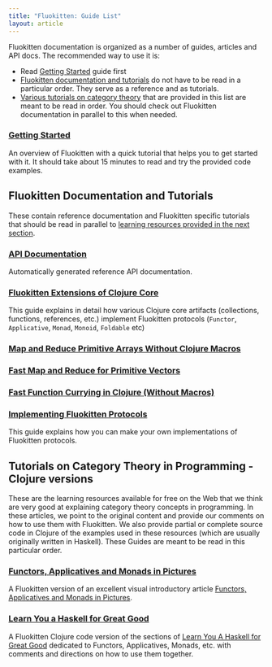 ```yaml
---
title: "Fluokitten: Guide List"
layout: article
---
```


Fluokitten documentation is organized as a number of guides, articles and API docs. The recommended way to use it is:

* Read [Getting Started](/articles/getting_started.html) guide first
* [Fluokitten documentation and tutorials](#fluokitten_documentation_and_tutorials) do not have to be read in a particular order. They serve as a reference and as tutorials.
* [Various tutorials on category theory](#tutorials_on_category_theory_in_programming) that are provided in this list are meant to be read in order. You should check out Fluokitten documentation in parallel to this when needed.

### [Getting Started](/articles/getting_started.html)

An overview of Fluokitten with a quick tutorial that helps you to get started with it. It should take about
15 minutes to read and try the provided code examples.

## Fluokitten Documentation and Tutorials

These contain reference documentation and Fluokitten specific tutorials that should be read in parallel to [learning resources provided in the next section](#various_tutorials).

### [API Documentation](/codox)

Automatically generated reference API documentation.

### [Fluokitten Extensions of Clojure Core](/articles/clojure_core_extensions.html)

This guide explains in detail how various Clojure core artifacts (collections, functions, references, etc.) implement Fluokitten protocols (`Functor`, `Applicative`, `Monad`, `Monoid`, `Foldable` etc)

### [Map and Reduce Primitive Arrays Without Clojure Macros](https://dragan.rocks/articles/18/Fluokitten-070-map-reduce-primitive-arrays-without-macros)

### [Fast Map and Reduce for Primitive Vectors](https://neanderthal.uncomplicate.org/articles/fast-map-and-reduce-for-primitive-vectors.html)

### [Fast Function Currying in Clojure (Without Macros)](https://dragan.rocks/articles/18/Fluokitten-080-Fast-function-currying-in-Clojure)


### [Implementing Fluokitten Protocols](/articles/implementing_protocols.html)

This guide explains how you can make your own implementations of Fluokitten protocols.

## Tutorials on Category Theory in Programming - Clojure versions

These are the learning resources available for free on the Web that we think are very good at explaining category theory concepts in programming. In these articles, we point to the original content and provide our comments on how to use them with Fluokitten. We also provide partial or complete source code in Clojure of the examples used in these resources (which are usually originally written in Haskell). These Guides are meant to be read in this particular order.

### [Functors, Applicatives and Monads in Pictures](/articles/functors_applicatives_monads_in_pictures.html)

A Fluokitten version of an excellent visual introductory article [Functors, Applicatives and Monads in Pictures](https://adit.io/posts/2013-04-17-functors,_applicatives,_and_monads_in_pictures.html).

### [Learn You a Haskell for Great Good](/articles/learnyouahaskell.html)

A Fluokitten Clojure code version of the sections of [Learn You A Haskell for Great Good](https://learnyouahaskell.com) dedicated to Functors, Applicatives, Monads, etc. with comments and directions on how to use them together.
